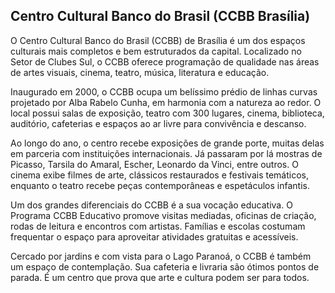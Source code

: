## Centro Cultural Banco do Brasil (CCBB Brasília)

O Centro Cultural Banco do Brasil (CCBB) de Brasília é um dos espaços culturais mais completos e bem estruturados da capital. Localizado no Setor de Clubes Sul, o CCBB oferece programação de qualidade nas áreas de artes visuais, cinema, teatro, música, literatura e educação.

Inaugurado em 2000, o CCBB ocupa um belíssimo prédio de linhas curvas projetado por Alba Rabelo Cunha, em harmonia com a natureza ao redor. O local possui salas de exposição, teatro com 300 lugares, cinema, biblioteca, auditório, cafeterias e espaços ao ar livre para convivência e descanso.

Ao longo do ano, o centro recebe exposições de grande porte, muitas delas em parceria com instituições internacionais. Já passaram por lá mostras de Picasso, Tarsila do Amaral, Escher, Leonardo da Vinci, entre outros. O cinema exibe filmes de arte, clássicos restaurados e festivais temáticos, enquanto o teatro recebe peças contemporâneas e espetáculos infantis.

Um dos grandes diferenciais do CCBB é a sua vocação educativa. O Programa CCBB Educativo promove visitas mediadas, oficinas de criação, rodas de leitura e encontros com artistas. Famílias e escolas costumam frequentar o espaço para aproveitar atividades gratuitas e acessíveis.

Cercado por jardins e com vista para o Lago Paranoá, o CCBB é também um espaço de contemplação. Sua cafeteria e livraria são ótimos pontos de parada. É um centro que prova que arte e cultura podem ser para todos.